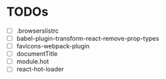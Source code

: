 # TODOs

- [ ] .browserslistrc
- [ ] babel-plugin-transform-react-remove-prop-types
- [ ] favicons-webpack-plugin
- [ ] documentTitle
- [ ] module.hot
- [ ] react-hot-loader
